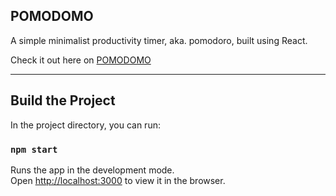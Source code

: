 ## POMODOMO ##

A simple minimalist productivity timer, aka. pomodoro, built using React.  

Check it out here on [POMODOMO](https://pomodomo.vercel.app)

---

## Build the Project

In the project directory, you can run:

### `npm start`

Runs the app in the development mode.\
Open [http://localhost:3000](http://localhost:3000) to view it in the browser.

